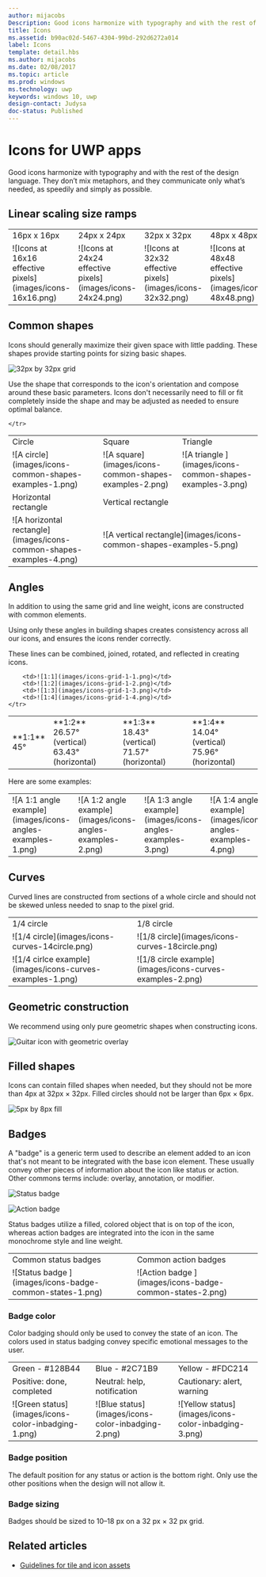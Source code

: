 ```yaml
---
author: mijacobs
Description: Good icons harmonize with typography and with the rest of the design language. They don’t mix metaphors, and they communicate only what’s needed, as speedily and simply as possible.
title: Icons
ms.assetid: b90ac02d-5467-4304-99bd-292d6272a014
label: Icons
template: detail.hbs
ms.author: mijacobs
ms.date: 02/08/2017
ms.topic: article
ms.prod: windows
ms.technology: uwp
keywords: windows 10, uwp
design-contact: Judysa
doc-status: Published
---
```


# Icons for UWP apps

<link rel="stylesheet" href="https://az835927.vo.msecnd.net/sites/uwp/Resources/css/custom.css">

Good icons harmonize with typography and with the rest of the design language. They don’t mix metaphors, and they communicate only what’s needed, as speedily and simply as possible. 

## Linear scaling size ramps 

<table>
    <tr> 
        <td>16px x 16px</td>
        <td>24px x 24px</td>
        <td>32px x 32px</td>
        <td>48px x 48px</td>
    </tr>
    <tr> 
        <td>![Icons at 16x16 effective pixels](images/icons-16x16.png)</td>
        <td>![Icons at 24x24 effective pixels](images/icons-24x24.png)</td>
        <td>![Icons at 32x32 effective pixels](images/icons-32x32.png)</td>
        <td>![Icons at 48x48 effective pixels](images/icons-48x48.png)</td>
    </tr>
</table>

## Common shapes

Icons should generally maximize their given space with little padding. These shapes provide starting points for sizing basic shapes. 

![32px by 32px grid](images/icons-common-shapes.png)

Use the shape that corresponds to the icon's orientation and compose around these basic parameters. Icons don't necessarily need to fill or fit completely inside the shape and may be adjusted as needed to ensure optimal balance. 

<table class="uwpd-noborder">
    <tr>
        <td>Circle<td>
        <td>Square</td>
        <td>Triangle</td>
    </tr>
    <tr>
        <td>![A circle](images/icons-common-shapes-examples-1.png)<td>
        <td>![A square](images/icons-common-shapes-examples-2.png)</td>
        <td>![A triangle ](images/icons-common-shapes-examples-3.png)</td>
    </tr>
        <tr>
        <td>Horizontal rectangle<td>
        <td colspan="2">Vertical rectangle</td>        
        </tr>
    <tr>
        <td>![A horizontal rectangle](images/icons-common-shapes-examples-4.png)<td>
        <td colspan="2">![A vertical rectangle](images/icons-common-shapes-examples-5.png)</td>
         
    </tr>

</table>

## Angles

In addition to using the same grid and line weight, icons are constructed with common elements. 

Using only these angles in building shapes creates consistency across all our icons, and ensures the icons render correctly. 

These lines can be combined, joined, rotated, and reflected in creating icons. 

<table>
    <tr>
        <td>**1:1**<br/>45°</td>
        <td>**1:2**<br />26.57° (vertical)<br/>63.43° (horizontal)</td>
        <td>**1:3**<br/>18.43° (vertical)<br/>71.57° (horizontal)</td>
        <td>**1:4**<br/>14.04° (vertical)<br/>75.96° (horizontal)</td>
    </tr>
    <tr>
        
        <td>![1:1](images/icons-grid-1-1.png)</td>
        <td>![1:2](images/icons-grid-1-2.png)</td>
        <td>![1:3](images/icons-grid-1-3.png)</td>
        <td>![1:4](images/icons-grid-1-4.png)</td>
    </tr>  
</table>

<p>Here are some examples:</p>

<table>
    <tr>
        <td>![A 1:1 angle example](images/icons-angles-examples-1.png)</td>
        <td>![A 1:2 angle example](images/icons-angles-examples-2.png)</td>
        <td>![A 1:3 angle example](images/icons-angles-examples-3.png)</td>
        <td>![A 1:4 angle example](images/icons-angles-examples-4.png)</td>
    </tr>
</table>

## Curves

Curved lines are constructed from sections of a whole circle and should not be skewed unless needed to snap to the pixel grid. 

<table>
    <tr>
        <td>1/4 circle</td>
        <td>1/8 circle</td>
    </tr>
    <tr>
        <td>![1/4 circle](images/icons-curves-14circle.png)</td>
        <td>![1/8 circle](images/icons-curves-18circle.png)</td>
    </tr>
    <tr>
        <td>![1/4 cirlce example](images/icons-curves-examples-1.png)</td>
        <td>![1/8 circle example](images/icons-curves-examples-2.png)</td>
    </tr>    
</table>

## Geometric construction

We recommend using only pure geometric shapes when constructing icons.

![Guitar icon with geometric overlay ](images/icons-geometric-construction.png)

## Filled shapes 

Icons can contain filled shapes when needed, but they should not be more than 4px at 32px × 32px. Filled circles should not be larger than 6px × 6px. 

![5px by 8px fill ](images/icons-filled-shapes.png)

## Badges

A "badge" is a generic term used to describe an element added to an icon that's not meant to be integrated with the base icon element. These usually convey other pieces of information about the icon like status or action. Other commons terms include: overlay, annotation, or modifier. 

![Status badge ](images/icons-badge-status.png)

![Action badge ](images/icons-badge-action.png)

Status badges utilize a filled, colored object that is on top of the icon, whereas action badges are integrated into the icon in the same monochrome style and line weight.

<table>
<tr>
	<td>Common status badges</td>
	<td>Common action badges</td>
</tr>
<tr>
	<td>![Status badge ](images/icons-badge-common-states-1.png)</td>
	<td>![Action badge ](images/icons-badge-common-states-2.png)</td>
</tr>
</table>
<p></p>

### Badge color 

Color badging should only be used to convey the state of an icon. The colors used in status badging convey specific emotional messages to the user. 

<table>
<tr><td>Green - #128B44</td><td>Blue - #2C71B9</td><td>Yellow - #FDC214</td></tr>
<tr><td>Positive: done, 
completed </td><td>Neutral: help, 
notification </td><td>Cautionary: alert, warning </td></tr>
<tr><td>![Green status](images/icons-color-inbadging-1.png)</td><td>![Blue status](images/icons-color-inbadging-2.png)</td>
<td>![Yellow status](images/icons-color-inbadging-3.png)</td></tr>
</table>
<p></p>

### Badge position

The default position for any status or action is the bottom right. Only use the other positions when the design will not allow it. 

### Badge sizing

Badges should be sized to 10–18 px on a 32 px × 32 px grid. 

## Related articles

* [Guidelines for tile and icon assets](../controls-and-patterns/tiles-and-notifications-app-assets.md)
